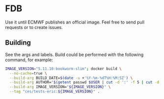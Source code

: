 # FDB

Use it until ECMWF publishes an official image. Feel free
to send pull requests or to create issues.

## Building

See the args and labels. Build could be performed with the
following command, for example:

```bash
IMAGE_VERSION="5.11.10-bookworm-slim"; docker build \
  --no-cache=true \
  --build-arg BUILD_DATE=$(date -u +'%Y-%m-%dT%H:%M:SZ') \
  --build-arg AUTHOR="$(getent passwd $USER | cut -d ':' -f 5 | cut -d ',' -f 1)" \
  --build-arg IMAGE_VERSION="${IMAGE_VERSION}" \
  --tag "ces/tests-eric:${IMAGE_VERSION}" .

```

